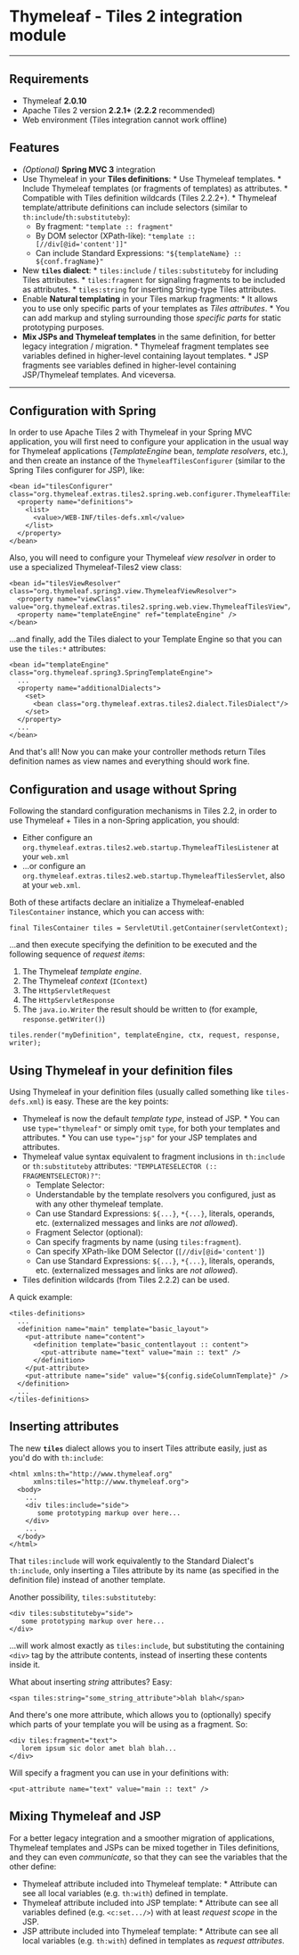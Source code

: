 
Thymeleaf - Tiles 2 integration module
======================================

------------------------------------------------------------------------------

Requirements
------------

  *   Thymeleaf **2.0.10**
  *   Apache Tiles 2 version **2.2.1+** (**2.2.2** recommended)
  *   Web environment (Tiles integration cannot work offline)

Features
--------

  *   *(Optional)* **Spring MVC 3** integration
  *   Use Thymeleaf in your **Tiles definitions**:
    *   Use Thymeleaf templates.
    *   Include Thymeleaf templates (or fragments of templates) as attributes.
    *   Compatible with Tiles definition wildcards (Tiles 2.2.2+).
	*   Thymeleaf template/attribute definitions can include selectors 
        (similar to `th:include`/`th:substituteby`):
	  *   By fragment: `"template :: fragment"`
	  *   By DOM selector (XPath-like): `"template :: [//div[@id='content']]"`
	  *   Can include Standard Expressions: 
	      `"${templateName} :: ${conf.fragName}"`
  *   New **`tiles` dialect**:
    *   `tiles:include` / `tiles:substituteby` for including Tiles attributes.
	*   `tiles:fragment` for signaling fragments to be included as attributes.
	*   `tiles:string` for inserting String-type Tiles attributes.
  *   Enable **Natural templating** in your Tiles markup fragments:
    *   It allows you to use only specific parts of your templates as *Tiles
	    attributes*.
	*   You can add markup and styling surrounding those *specific parts* for
        static prototyping purposes.
  *   **Mix JSPs and Thymeleaf templates** in the same definition, for better
      legacy integration / migration.
    *   Thymeleaf fragment templates see variables defined in higher-level 
	    containing layout templates.
    *   JSP fragments see variables defined in higher-level containing 
	    JSP/Thymeleaf templates. And viceversa.

------------------------------------------------------------------------------

	
Configuration with Spring
-------------------------

In order to use Apache Tiles 2 with Thymeleaf in your Spring MVC application,
you will first need to configure your application in the usual way for
Thymeleaf applications (*TemplateEngine* bean, *template resolvers*, etc.),
and then create an instance of the `ThymeleafTilesConfigurer` (similar to
the Spring Tiles configurer for JSP), like:

    <bean id="tilesConfigurer" class="org.thymeleaf.extras.tiles2.spring.web.configurer.ThymeleafTilesConfigurer">
      <property name="definitions">
        <list>
          <value>/WEB-INF/tiles-defs.xml</value>
        </list>
      </property>
    </bean>

Also, you will need to configure your Thymeleaf *view resolver* in order to
use a specialized Thymeleaf-Tiles2 view class:

    <bean id="tilesViewResolver" class="org.thymeleaf.spring3.view.ThymeleafViewResolver">
      <property name="viewClass" value="org.thymeleaf.extras.tiles2.spring.web.view.ThymeleafTilesView"/>
      <property name="templateEngine" ref="templateEngine" />
    </bean>

...and finally, add the Tiles dialect to your Template Engine so that you
can use the `tiles:*` attributes:

    <bean id="templateEngine" class="org.thymeleaf.spring3.SpringTemplateEngine">
      ...
      <property name="additionalDialects">
        <set>
          <bean class="org.thymeleaf.extras.tiles2.dialect.TilesDialect"/>
        </set>
      </property>
	  ...
    </bean>

And that's all! Now you can make your controller methods return Tiles 
definition names as view names and everything should work fine.


Configuration and usage without Spring
--------------------------------------

Following the standard configuration mechanisms in Tiles 2.2, in order to use Thymeleaf + Tiles in
a non-Spring application, you should:

  *   Either configure an `org.thymeleaf.extras.tiles2.web.startup.ThymeleafTilesListener` at your `web.xml`
  *   ...or configure an `org.thymeleaf.extras.tiles2.web.startup.ThymeleafTilesServlet`, also at your `web.xml`.

Both of these artifacts declare an initialize a Thymeleaf-enabled `TilesContainer` instance, which you can
access with:

    final TilesContainer tiles = ServletUtil.getContainer(servletContext);
    
...and then execute specifying the definition to be executed and the following sequence of *request items*:

  1.   The Thymeleaf *template engine*.
  2.   The Thymeleaf *context* (`IContext`)
  3.   The `HttpServletRequest`
  4.   The `HttpServletResponse`
  5.   The `java.io.Writer` the result should be written to (for example, `response.getWriter()`)
  
    tiles.render("myDefinition", templateEngine, ctx, request, response, writer);
  
  
Using Thymeleaf in your definition files
----------------------------------------

Using Thymeleaf in your definition files (usually called something like
`tiles-defs.xml`) is easy. These are the key points:
  
  *   Thymeleaf is now the default *template type*, instead of JSP.
    *   You can use `type="thymeleaf"` or simply omit `type`, for both your
        templates and attributes.
	*   You can use `type="jsp"` for your JSP templates and attributes.
  *   Thymeleaf value syntax equivalent to fragment inclusions in
      `th:include` or `th:substituteby` attributes:
	  `"TEMPLATESELECTOR (:: FRAGMENTSELECTOR)?"`:
	  *   Template Selector:
	    *    Understandable by the template resolvers you configured, just as
             with any other thymeleaf template.
		*    Can use Standard Expressions: `${...}`, `*{...}`, literals,
		operands, etc. (externalized messages and links are *not allowed*).
	  *   Fragment Selector (optional): 
	    *    Can specify fragments by name (using `tiles:fragment`).
		*    Can specify XPath-like DOM Selector (`[//div[@id='content']`)
		*    Can use Standard Expressions: `${...}`, `*{...}`, literals,
		operands, etc. (externalized messages and links are *not allowed*).
  * Tiles definition wildcards (from Tiles 2.2.2) can be used.

A quick example:

    <tiles-definitions>
      ...  
      <definition name="main" template="basic_layout">
        <put-attribute name="content">
          <definition template="basic_contentlayout :: content">
            <put-attribute name="text" value="main :: text" />
          </definition>
        </put-attribute>
        <put-attribute name="side" value="${config.sideColumnTemplate}" />
      </definition>
      ...
    </tiles-definitions>

  
Inserting attributes
--------------------

The new **`tiles`** dialect allows you to insert Tiles attribute easily,
just as you'd do with `th:include`:

    <html xmlns:th="http://www.thymeleaf.org"
	      xmlns:tiles="http://www.thymeleaf.org">
      <body>
	    ...
	    <div tiles:include="side">
		   some prototyping markup over here...
		</div>
	    ...
	  </body>
	</html>

That `tiles:include` will work equivalently to the Standard Dialect's
`th:include`, only inserting a Tiles attribute by its name (as specified
in the definition file) instead of another template.

Another possibility, `tiles:substituteby`:

    <div tiles:substituteby="side">
	   some prototyping markup over here...
	</div>

...will work almost exactly as `tiles:include`, but substituting the
containing `<div>` tag by the attribute contents, instead of inserting
these contents inside it.

What about inserting *string* attributes? Easy:

    <span tiles:string="some_string_attribute">blah blah</span>

And there's one more attribute, which allows you to (optionally) specify 
which parts of your template you will be using as a fragment. So:

    <div tiles:fragment="text">
	   lorem ipsum sic dolor amet blah blah...
	</div>

Will specify a fragment you can use in your definitions with:
  
    <put-attribute name="text" value="main :: text" />

  
Mixing Thymeleaf and JSP
------------------------

For a better legacy integration and a smoother migration of applications, Thymeleaf templates and JSPs can
be mixed together in Tiles definitions, and they can even *communicate*, so that they can see the variables
that the other define:

  *   Thymeleaf attribute included into Thymeleaf template:
    *   Attribute can see all local variables (e.g. `th:with`) defined in template.
  *   Thymeleaf attribute included into JSP template:
    *   Attribute can see all variables defined (e.g. `<c:set.../>`) with at least *request scope* in the JSP.
  *   JSP attribute included into Thymeleaf template:
    *   Attribute can see all local variables (e.g. `th:with`) defined in templates as *request attributes*.
    
    
  

  
